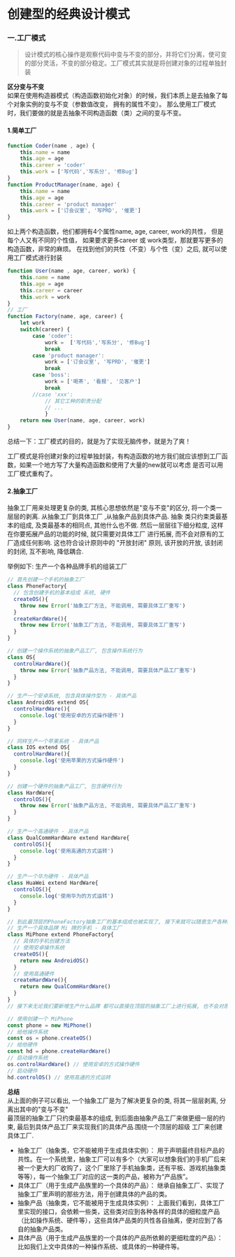 # 创建型的经典设计模式    

### 一.工厂模式  
>设计模式的核心操作是观察代码中变与不变的部分，并将它们分离，使可变的部分灵活，不变的部分稳定。工厂模式其实就是将创建对象的过程单独封装
  

**区分变与不变**  
如果在使用构造器模式（构造函数初始化对象）的时候，我们本质上是去抽象了每个对象实例的变与不变（参数值改变， 拥有的属性不变）。
那么使用工厂模式时，我们要做的就是去抽象不同构造函数（类）之间的变与不变。

#### 1.简单工厂

```javascript
function Coder(name , age) {
    this.name = name
    this.age = age
    this.career = 'coder' 
    this.work = ['写代码','写系分', '修Bug']
}
function ProductManager(name, age) {
    this.name = name 
    this.age = age
    this.career = 'product manager'
    this.work = ['订会议室', '写PRD', '催更']
}
```
如上两个构造函数，他们都拥有4个属性name, age, career, work的共性， 但是每个人又有不同的个性值，
如果要求更多career 或 work类型，那就要写更多的构造函数，非常的麻烦。
在找到他们的共性（不变）与个性（变）之后, 就可以使用工厂模式进行封装
```javascript
function User(name , age, career, work) {
    this.name = name
    this.age = age
    this.career = career 
    this.work = work
}
// 工厂
function Factory(name, age, career) {
    let work
    switch(career) {
        case 'coder':
            work =  ['写代码','写系分', '修Bug'] 
            break
        case 'product manager':
            work = ['订会议室', '写PRD', '催更']
            break
        case 'boss':
            work = ['喝茶', '看报', '见客户']
            break
        //case 'xxx':
            // 其它工种的职责分配
            // ...
            }
    return new User(name, age, career, work)
}
```
总结一下：工厂模式的目的，就是为了实现无脑传参，就是为了爽！

工厂模式是将创建对象的过程单独封装，有构造函数的地方我们就应该想到工厂函数，如果一个地方写了大量构造函数和使用了大量的new就可以考虑
是否可以用工厂模式重构了。

#### 2.抽象工厂  
抽象工厂用来处理更复杂的类, 其核心思想依然是"变与不变"的区分, 将一个类一层层的剥离. 从抽象工厂到具体工厂 ,从抽象产品到具体产品. 抽象
类只约束类最基本的组成, 及类最基本的相同点, 其他什么也不做. 然后一层层往下细分粒度, 这样在你要拓展产品的功能的时候, 就只需要对具体工厂
进行拓展, 而不会对原有的工厂造成任何影响. 这也符合设计原则中的 "开放封闭" 原则, 该开放的开放, 该封闭的封闭, 互不影响, 降低耦合.  

举例如下: 生产一个各种品牌手机的组装工厂
```javascript
// 首先创建一个手机的抽象工厂
class PhoneFactory{
  // 包含创建手机的基本组成 系统, 硬件
  createOS(){
    throw new Error('抽象工厂方法, 不能调用, 需要具体工厂重写')
  }
  createHardWare(){
    throw new Error('抽象工厂方法, 不能调用, 需要具体工厂重写')
  }
}

// 创建一个操作系统的抽象产品工厂, 包含操作系统行为
class OS{
  controlHardWare(){
    throw new Error('抽象产品方法, 不能调用, 需要具体产品工厂重写')
  }
}

// 生产一个安卓系统, 包含具体操作型为 - 具体产品
class AndroidOS extend OS{
  controlHardWare(){
    console.log('使用安卓的方式操作硬件')
  }
}

// 同样生产一个苹果系统 - 具体产品
class IOS extend OS{
  controlHardWare(){
    console.log('使用苹果的方式操作硬件')
  }
}

// 创建一个硬件的抽象产品工厂, 包含硬件行为
class HardWare{
  controlOS(){
    throw new Error('抽象产品方法, 不能调用, 需要具体产品工厂重写')
  }
}

// 生产一个高通硬件 - 具体产品
class QualCommHardWare extend HardWare{
  controlOS(){
    console.log('使用高通的方式运转')
  }
}

// 生产一个华为硬件 - 具体产品
class HuaWei extend HardWare{
  controlOS(){
    console.log('使用华为的方式运转')
  }
}

// 到此最顶层的PhoneFactory抽象工厂的基本组成也被实现了, 接下来就可以随意生产各种品牌的手机了
// 生产一个具体品牌 Mi 牌的手机 - 具体工厂
class MiPhone extend PhoneFactory{
  // 具体的手机创建方法
  // 使用安卓操作系统
  createOS(){
    return new AndroidOS()
  }
  // 使用高通硬件
  createHardWare(){
    return new QualCommHardWare()
  }
}
// 接下来无论我们要新增生产什么品牌 都可以直接在顶层的抽象工厂上进行拓展, 也不会对原产品线造成任何影响, 完美的符合"开放封闭"原则

// 使用创建一个 MiPhone
const phone = new MiPhone()
// 给他操作系统
const os = phone.createOS()
// 给他硬件
const hd = phone.createHardWare()
// 启动操作系统
os.controlHardWare() // 使用安卓的方式操作硬件
// 启动硬件
hd.controlOS() // 使用高通的方式运转

```
**总结**  
从上面的例子可以看出, 一个抽象工厂是为了解决更复杂的类, 将其一层层剥离, 分离出其中的"变与不变"    
最顶层的抽象工厂只约束最基本的组成, 到后面由抽象产品工厂来做更细一层的约束, 最后到具体产品工厂来实现我们的具体产品.围绕一个顶层的超级
工厂来创建具体工厂.
- 抽象工厂（抽象类，它不能被用于生成具体实例）： 用于声明最终目标产品的共性。在一个系统里，抽象工厂可以有多个（大家可以想象我们的手机厂后来被一个更大的厂收购了，这个厂里除了手机抽象类，还有平板、游戏机抽象类等等），每一个抽象工厂对应的这一类的产品，被称为“产品族”。
- 具体工厂（用于生成产品族里的一个具体的产品）： 继承自抽象工厂、实现了抽象工厂里声明的那些方法，用于创建具体的产品的类。
- 抽象产品（抽象类，它不能被用于生成具体实例）： 上面我们看到，具体工厂里实现的接口，会依赖一些类，这些类对应到各种各样的具体的细粒度产品（比如操作系统、硬件等），这些具体产品类的共性各自抽离，便对应到了各自的抽象产品类。
- 具体产品（用于生成产品族里的一个具体的产品所依赖的更细粒度的产品）： 比如我们上文中具体的一种操作系统、或具体的一种硬件等。
